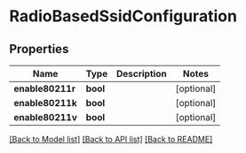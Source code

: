 # RadioBasedSsidConfiguration

## Properties
Name | Type | Description | Notes
------------ | ------------- | ------------- | -------------
**enable80211r** | **bool** |  | [optional] 
**enable80211k** | **bool** |  | [optional] 
**enable80211v** | **bool** |  | [optional] 

[[Back to Model list]](../README.md#documentation-for-models) [[Back to API list]](../README.md#documentation-for-api-endpoints) [[Back to README]](../README.md)


